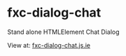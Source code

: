 # fxc-dialog-chat

Stand alone HTMLElement Chat Dialog

View at: [fxc-dialog-chat.js.ie](fxc-dialog-chat.js.ie)

